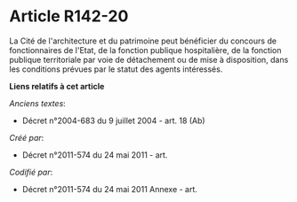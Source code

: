 # Article R142-20

La Cité de l'architecture et du patrimoine peut bénéficier du concours de fonctionnaires de l'Etat, de la fonction publique
hospitalière, de la fonction publique territoriale par voie de détachement ou de mise à disposition, dans les conditions
prévues par le statut des agents intéressés.

**Liens relatifs à cet article**

_Anciens textes_:

  - Décret n°2004-683 du 9 juillet 2004 - art. 18 (Ab)

_Créé par_:

  - Décret n°2011-574 du 24 mai 2011  - art.

_Codifié par_:

  - Décret n°2011-574 du 24 mai 2011 Annexe - art.
